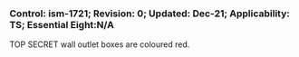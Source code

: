 ### Control: ism-1721; Revision: 0; Updated: Dec-21; Applicability: TS; Essential Eight:N/A
<p>TOP SECRET wall outlet boxes are coloured red.</p>